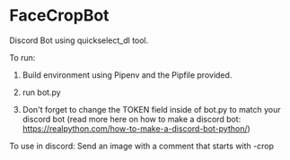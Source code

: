 # FaceCropBot
Discord Bot using quickselect_dl tool.

To run:

1) Build environment using Pipenv and the Pipfile provided.

2) run bot.py 

3) Don't forget to change the TOKEN field inside of bot.py to match your discord bot (read more here on how to make a discord bot: https://realpython.com/how-to-make-a-discord-bot-python/)

To use in discord: 
Send an image with a comment that starts with -crop
